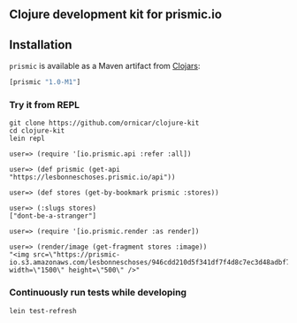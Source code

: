 ## Clojure development kit for prismic.io

## Installation

`prismic` is available as a Maven artifact from [Clojars](http://clojars.org/prismic):

```clojure
[prismic "1.0-M1"]
```

### Try it from REPL

```
git clone https://github.com/ornicar/clojure-kit
cd clojure-kit
lein repl

user=> (require '[io.prismic.api :refer :all])

user=> (def prismic (get-api "https://lesbonneschoses.prismic.io/api"))

user=> (def stores (get-by-bookmark prismic :stores))

user=> (:slugs stores)
["dont-be-a-stranger"]

user=> (require '[io.prismic.render :as render])

user=> (render/image (get-fragment stores :image))
"<img src=\"https://prismic-io.s3.amazonaws.com/lesbonneschoses/946cdd210d5f341df7f4d8c7ec3d48adbf7a9d65.jpg\" width=\"1500\" height=\"500\" />"
```

### Continuously run tests while developing

```
lein test-refresh
```
